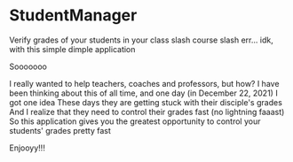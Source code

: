 # StudentManager
Verify grades of your students in your class slash course slash err... idk, with this simple dimple application


Sooooooo

I really wanted to help teachers, coaches and professors, but how?
I have been thinking about this of all time, and one day (in December 22, 2021) I got one idea
These days they are getting stuck with their disciple's grades
And I realize that they need to control their grades fast (no lightning faaast)
So this application gives you the greatest opportunity to control your students' grades pretty fast


Enjooyy!!!
